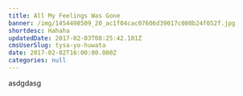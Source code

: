 ```yaml
---
title: All My Feelings Was Gone
banner: /img/1454498509_20_ac1f04cac07606d39017c080b24f052f.jpg
shortdesc: Hahaha
updatedDate: 2017-02-03T08:25:42.101Z
cmsUserSlug: tysa-yo-huwata
date: 2017-02-02T16:00:00.000Z
categories: null
---
```


asdgdasg